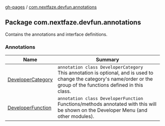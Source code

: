 [gh-pages](../index.md) / [com.nextfaze.devfun.annotations](.)

## Package com.nextfaze.devfun.annotations

Contains the annotations and interface definitions.

### Annotations

| Name | Summary |
|---|---|
| [DeveloperCategory](-developer-category/index.md) | `annotation class DeveloperCategory`<br>This annotation is optional, and is used to change the category's name/order or the group of the functions defined in this class. |
| [DeveloperFunction](-developer-function/index.md) | `annotation class DeveloperFunction`<br>Functions/methods annotated with this will be shown on the Developer Menu (and other modules). |
